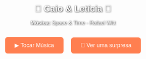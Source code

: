 
<html lang="pt-br">
<head>
  <meta charset="UTF-8">
  <title>Caio & Letícia</title>
  <meta name="viewport" content="width=device-width, initial-scale=1.0">
  <style>
    body {
      background: url('fundo.jpg') no-repeat center center fixed;
      background-size: cover;
      font-family: 'Arial', sans-serif;
      text-align: center;
      margin: 0;
      padding: 0;
      overflow-x: hidden;
      color: white;
      text-shadow: 1px 1px 4px black;
    }

    h1 {
      font-size: 3em;
      margin-top: 40px;
    }

    p {
      font-size: 1.2em;
      margin-bottom: 20px;
    }

    .timer {
      font-size: 2em;
      font-weight: bold;
      margin-top: 20px;
    }

    button {
      background-color: #ff7f50;
      color: white;
      border: none;
      padding: 15px 30px;
      font-size: 18px;
      border-radius: 8px;
      cursor: pointer;
      transition: background 0.3s;
      margin: 15px 10px;
    }

    button:hover {
      background-color: #ff4500;
    }

    .emoji {
      position: fixed;
      top: -2em;
      font-size: 24px;
      opacity: 0.9;
      animation: cair linear forwards;
      pointer-events: none;
      z-index: 0;
    }

    @keyframes cair {
      to {
        transform: translateY(100vh);
        opacity: 0;
      }
    }

    .foto-surpresa {
      margin-top: 20px;
      display: none;
      max-width: 90%;
      border-radius: 15px;
      box-shadow: 0 0 10px rgba(0,0,0,0.5);
    }
  </style>
</head>
<body>

  <h1>💖 Caio & Letícia 💖</h1>
  <p><strong>Música:</strong> Space & Time - Rafael Witt</p>

  <div class="timer" id="timer"></div>

  <button id="btnMusica" onclick="controlarMusica()">▶ Tocar Música</button>
  <button onclick="mostrarFoto()">📸 Ver uma surpresa</button>

  <img id="fotoSurpresa" class="foto-surpresa" src="foto-surpresa.jpg" alt="Nossa Foto Juntos" />

  <audio id="musica" loop>
    <source src="musica.mp3" type="audio/mpeg">
    Seu navegador não suporta áudio.
  </audio>

  <script>
    // Timer
    const dataInicio = new Date("2025-05-24T18:00:00");
    const timer = document.getElementById('timer');

    function atualizarTempo() {
      const agora = new Date();
      const diff = agora - dataInicio;

      if (diff < 0) {
        timer.textContent = "Contagem ainda não começou 💞";
        return;
      }

      const dias = Math.floor(diff / (1000 * 60 * 60 * 24));
      const horas = Math.floor((diff / (1000 * 60 * 60)) % 24);
      const minutos = Math.floor((diff / (1000 * 60)) % 60);
      const segundos = Math.floor((diff / 1000) % 60);

      timer.textContent = `${dias}d ${horas}h ${minutos}m ${segundos}s juntos 💕`;
    }

    setInterval(atualizarTempo, 1000);
    atualizarTempo();

    // Música
    const audio = document.getElementById('musica');
    const botao = document.getElementById('btnMusica');

    function controlarMusica() {
      if (audio.paused) {
        audio.play();
        botao.textContent = "⏸ Pausar Música";
      } else {
        audio.pause();
        botao.textContent = "▶ Tocar Música";
      }
    }

    // Mostrar foto surpresa
    function mostrarFoto() {
      const img = document.getElementById('fotoSurpresa');
      img.style.display = 'block';
    }

    // Corações
    const coracoes = ['💚', '💜'];

    function criarCoracao() {
      const emoji = document.createElement('div');
      emoji.classList.add('emoji');
      emoji.textContent = coracoes[Math.floor(Math.random() * coracoes.length)];
      emoji.style.left = `${Math.random() * 100}vw`;
      emoji.style.animationDuration = `${3 + Math.random() * 2}s`;
      emoji.style.fontSize = `${20 + Math.random() * 10}px`;
      document.body.appendChild(emoji);

      setTimeout(() => emoji.remove(), 6000);
    }

    setInterval(criarCoracao, 250);
  </script>

</body>
</html>
